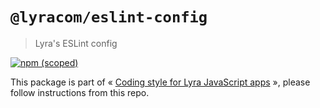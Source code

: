 # `@lyracom/eslint-config`

> Lyra's ESLint config

[![npm (scoped)](https://img.shields.io/npm/v/@lyracom/eslint-config)](https://www.npmjs.com/package/@lyracom/eslint-config)

This package is part of « [Coding style for Lyra JavaScript apps](https://github.com/lyra/coding-style) », please follow instructions from this repo.

